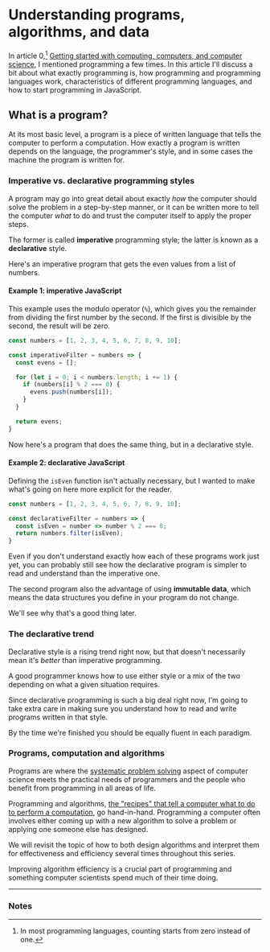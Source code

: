 # Understanding programs, algorithms, and data

In article 0,[^1] [Getting started with computing, computers, and computer science](./0-getting-started.md), I mentioned programming a few times. In this article I'll discuss a bit about what exactly programming is, how programming and programming languages work, characteristics of different programming languages, and how to start programming in JavaScript.

## What is a program?

At its most basic level, a program is a piece of written language that tells the computer to perform a computation. How exactly a program is written depends on the language, the programmer's style, and in some cases the machine the program is written for.

### Imperative vs. declarative programming styles

A program may go into great detail about exactly _how_ the computer should solve the problem in a step-by-step manner, or it can be written more to tell the computer _what_ to do and trust the computer itself to apply the proper steps.

The former is called **imperative** programming style; the latter is known as a **declarative** style.

Here's an imperative program that gets the even values from a list of numbers.

#### Example 1: imperative JavaScript

This example uses the modulo operator (`%`), which gives you the remainder from dividing the first number by the second. If the first is divisible by the second, the result will be zero.

```javascript
const numbers = [1, 2, 3, 4, 5, 6, 7, 8, 9, 10];

const imperativeFilter = numbers => {
  const evens = [];

  for (let i = 0; i < numbers.length; i += 1) {
    if (numbers[i] % 2 === 0) {
      evens.push(numbers[i]);
    }
  }

  return evens;
}
```

Now here's a program that does the same thing, but in a declarative style.

#### Example 2: declarative JavaScript

Defining the `isEven` function isn't actually necessary, but I wanted to make what's going on here more explicit for the reader.

```javascript
const numbers = [1, 2, 3, 4, 5, 6, 7, 8, 9, 10];

const declarativeFilter = numbers => {
  const isEven = number => number % 2 === 0;
  return numbers.filter(isEven);
}
```

Even if you don't understand exactly how each of these programs work just yet, you can probably still see how the declarative program is simpler to read and understand than the imperative one.

The second program also the advantage of using **immutable data**, which means the data structures you define in your program do not change.

We'll see why that's a good thing later.

### The declarative trend

Declarative style is a rising trend right now, but that doesn't necessarily mean it's _better_ than imperative programming.

A good programmer knows how to use either style or a mix of the two depending on what a given situation requires.

Since declarative programming is such a big deal right now, I'm going to take extra care in making sure you understand how to read and write programs written in that style.

By the time we're finished you should be equally fluent in each paradigm.

### Programs, computation and algorithms

Programs are where the [systematic problem solving](./1-computers-programming-and-javascript/0-getting-started.md#systematic-problem-solving) aspect of computer science meets the practical needs of programmers and the people who benefit from programming in all areas of life.

Programming and algorithms, [the "recipes" that tell a computer what to do to perform a computation](./0-getting-started.md#algorithms-and-thinking-algorithmically), go hand-in-hand. Programming a computer often involves either coming up with a new algorithm to solve a problem or applying one someone else has designed.

We will revisit the topic of how to both design algorithms and interpret them for effectiveness and efficiency several times throughout this series.

Improving algorithm efficiency is a crucial part of programming and something computer scientists spend much of their time doing.

<hr>

### Notes

[^1]: In most programming languages, counting starts from zero instead of one.
